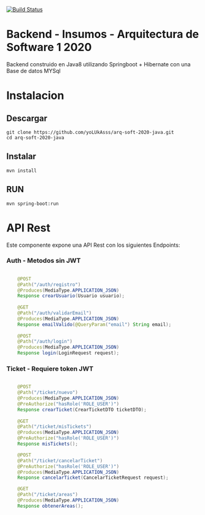 [![Build Status](https://travis-ci.org/yoLUkAsss/arq-soft-2020-java.svg?branch=master)](https://travis-ci.org/yoLUkAsss/arq-soft-2020-java)

# Backend - Insumos - Arquitectura de Software 1 2020
Backend construido en Java8 utilizando Springboot + Hibernate con una Base de datos MYSql

# Instalacion
## Descargar
```
git clone https://github.com/yoLUkAsss/arq-soft-2020-java.git
cd arq-soft-2020-java
```

## Instalar
```
mvn install
```

## RUN
```
mvn spring-boot:run
```


# API Rest
Este componente expone una API Rest con los siguientes Endpoints: 

### Auth - Metodos sin JWT
```java

	@POST
	@Path("/auth/registro")
	@Produces(MediaType.APPLICATION_JSON)
	Response crearUsuario(Usuario usuario);
	
	@GET
	@Path("/auth/validarEmail")
	@Produces(MediaType.APPLICATION_JSON)
	Response emailValido(@QueryParam("email") String email);
	
	@POST
	@Path("/auth/login")
	@Produces(MediaType.APPLICATION_JSON)
	Response login(LoginRequest request);

```

### Ticket - Requiere token JWT
```java

	@POST
	@Path("/ticket/nuevo")
	@Produces(MediaType.APPLICATION_JSON)
	@PreAuthorize("hasRole('ROLE_USER')")
	Response crearTicket(CrearTicketDTO ticketDTO);
	
	@GET
	@Path("/ticket/misTickets")
	@Produces(MediaType.APPLICATION_JSON)
	@PreAuthorize("hasRole('ROLE_USER')")
	Response misTickets();

	@POST
	@Path("/ticket/cancelarTicket")
	@PreAuthorize("hasRole('ROLE_USER')")
	@Produces(MediaType.APPLICATION_JSON)
	Response cancelarTicket(CancelarTicketRequest request);

	@GET
	@Path("/ticket/areas")
	@Produces(MediaType.APPLICATION_JSON)
	Response obtenerAreas();
```

